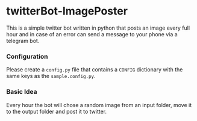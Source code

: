 # twitterBot-ImagePoster
This is a simple twitter bot written in python that posts an image every full hour and in case of an error can send a message to your phone via a telegram bot.

### Configuration
Please create a `config.py` file that contains a `CONFIG` dictionary with the same keys as the `sample.config.py`.

### Basic Idea
Every hour the bot will chose a random image from an input folder, move it to the output folder and post it to twitter.
